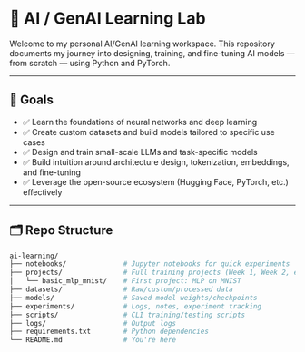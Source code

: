 # 🧠 AI / GenAI Learning Lab

Welcome to my personal AI/GenAI learning workspace. This repository documents my journey into designing, training, and fine-tuning AI models — from scratch — using Python and PyTorch.

---

## 🚀 Goals

- ✅ Learn the foundations of neural networks and deep learning
- ✅ Create custom datasets and build models tailored to specific use cases
- ✅ Design and train small-scale LLMs and task-specific models
- ✅ Build intuition around architecture design, tokenization, embeddings, and fine-tuning
- ✅ Leverage the open-source ecosystem (Hugging Face, PyTorch, etc.) effectively

---

## 🗂️ Repo Structure

```bash
ai-learning/
├── notebooks/              # Jupyter notebooks for quick experiments
├── projects/               # Full training projects (Week 1, Week 2, etc.)
│   └── basic_mlp_mnist/    # First project: MLP on MNIST
├── datasets/               # Raw/custom/processed data
├── models/                 # Saved model weights/checkpoints
├── experiments/            # Logs, notes, experiment tracking
├── scripts/                # CLI training/testing scripts
├── logs/                   # Output logs
├── requirements.txt        # Python dependencies
└── README.md               # You're here
